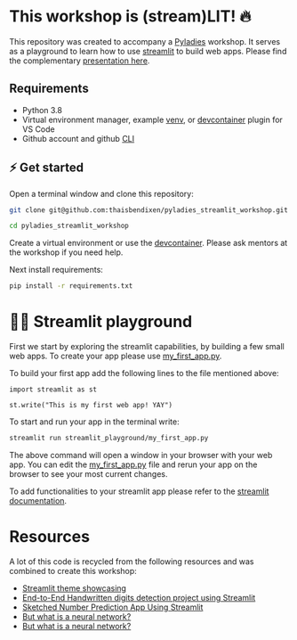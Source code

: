 This workshop is (stream)LIT! 🔥
=====

This repository was created to accompany a [Pyladies](https://berlin.pyladies.com/) workshop. It serves
as a playground to learn how to use [streamlit](https://streamlit.io/) to build web apps. 
Please find the complementary [presentation here](https://docs.google.com/presentation/d/1yj1qCiDyQunhgzqnaa_cXDTogXCBYdUy_nRmmxwdr9A/edit#slide=id.g13b08c34cdd_0_6).

## Requirements

- Python 3.8
- Virtual environment manager, example [venv](https://docs.python.org/3/library/venv.html#creating-virtual-environments), or [devcontainer](https://code.visualstudio.com/docs/remote/containers) plugin for VS Code
- Github account and github [CLI](https://cli.github.com/manual/installation)


## ⚡️ Get started

Open a terminal window and clone this repository:
```bash
git clone git@github.com:thaisbendixen/pyladies_streamlit_workshop.git

cd pyladies_streamlit_workshop
```

Create a virtual environment or use the [devcontainer](https://github.com/thaisbendixen/pyladies_streamlit_workshop/blob/main/.devcontainer/devcontainer.json). Please ask mentors at the workshop if you need help.

Next install requirements:
```bash
pip install -r requirements.txt
```

# 🤸‍♀️ Streamlit playground

First we start by exploring the streamlit capabilities, by building a few small web apps. To create your 
app please use [my_first_app.py](https://github.com/thaisbendixen/pyladies_streamlit_workshop/blob/main/streamlit_playground/my_first_app.py).

To build your first app add the following lines to the file mentioned above:
```
import streamlit as st

st.write("This is my first web app! YAY")
```

To start and run your app in the terminal write:
```bash
streamlit run streamlit_playground/my_first_app.py
```

The above command will open a window in your browser with your web app. You can edit the 
[my_first_app.py](https://github.com/thaisbendixen/pyladies_streamlit_workshop/blob/main/streamlit_playground/my_first_app.py)
file and rerun your app on the browser to see your most current changes.

To add functionalities to your streamlit app please refer to the [streamlit documentation](https://docs.streamlit.io/).

# Resources

A lot of this code is recycled from the following resources and was combined to create this workshop:

- [Streamlit theme showcasing](https://github.com/streamlit/theming-showcase)
- [End-to-End Handwritten digits detection project using Streamlit](https://medium.com/@puspakmeher3/end-to-end-handwritten-digits-detection-project-using-streamlit-1e81b906f524)
- [Sketched Number Prediction App Using Streamlit](https://medium.com/datev-techblog/sketched-number-prediction-app-using-streamlit-43760861e6d5)
- [But what is a neural network?](https://www.youtube.com/watch?v=aircAruvnKk&t=1007s)
- [But what is a neural network?](https://www.youtube.com/watch?v=aircAruvnKk&t=1007s)
